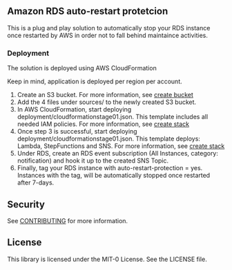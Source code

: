 ## Amazon RDS auto-restart protetcion

This is a plug and play solution to automatically stop your RDS instance once restarted by AWS in order not to fall behind maintaince activities. 

### Deployment

The solution is deployed using AWS CloudFormation

Keep in mind, application is deployed per region per account.

1. Create an S3 bucket. For more information, see [create bucket](https://docs.aws.amazon.com/AmazonS3/latest/user-guide/create-bucket.html)
2. Add the 4 files under sources/ to the newly created S3 bucket.
3. In AWS CloudFormation, start deploying deployment/cloudformationstage01.json. This template includes all needed IAM policies. For more information, see [create stack](https://docs.aws.amazon.com/AWSCloudFormation/latest/UserGuide/cfn-console-create-stack.html)
4. Once step 3 is successful, start deploying deployment/cloudformationstage01.json. This template deploys: Lambda, StepFunctions and SNS. For more information, see [create stack](https://docs.aws.amazon.com/AWSCloudFormation/latest/UserGuide/cfn-console-create-stack.html)
5. Under RDS, create an RDS event subscription (All Instances, category: notification) and hook it up to the created SNS Topic.
6. Finally, tag your RDS instance with auto-restart-protection = yes. Instances with the tag, will be automatically stopped once restarted after 7-days.

## Security

See [CONTRIBUTING](CONTRIBUTING.md#security-issue-notifications) for more information.

## License

This library is licensed under the MIT-0 License. See the LICENSE file.

